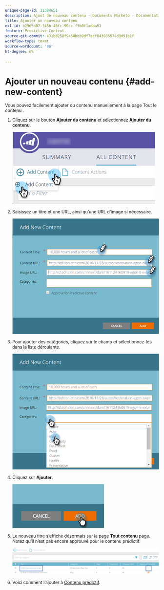 ```yaml
---
unique-page-id: 11384651
description: Ajout de nouveau contenu - Documents Marketo - Documentation du produit
title: Ajouter un nouveau contenu
exl-id: b2965b07-f43b-46fc-90cc-f5b0f1adba51
feature: Predictive Content
source-git-commit: 431bd258f9a68bbb9df7acf043085578d3d91b1f
workflow-type: tm+mt
source-wordcount: '86'
ht-degree: 6%

---
```


# Ajouter un nouveau contenu {#add-new-content}

Vous pouvez facilement ajouter du contenu manuellement à la page Tout le contenu .

1. Cliquez sur le bouton **Ajouter du contenu** et sélectionnez **Ajouter du contenu**.

   ![](assets/image2017-10-3-8-3a54-3a9.png)

1. Saisissez un titre et une URL, ainsi qu’une URL d’image si nécessaire.

   ![](assets/add-new-content-updated-pencils.png)

1. Pour ajouter des catégories, cliquez sur le champ et sélectionnez-les dans la liste déroulante.

   ![](assets/add-new-content-categories-updated-hands.png)

1. Cliquez sur **Ajouter**.

   ![](assets/all-content-add-hand.png)

1. Le nouveau titre s’affiche désormais sur la page **Tout contenu** page. Notez qu’il n’est pas encore approuvé pour le contenu prédictif.

   ![](assets/image2017-10-3-8-3a55-3a21.png)

1. Voici comment l’ajouter à [Contenu prédictif](/help/marketo/product-docs/predictive-content/working-with-all-content/approve-a-title-for-predictive-content.md).
